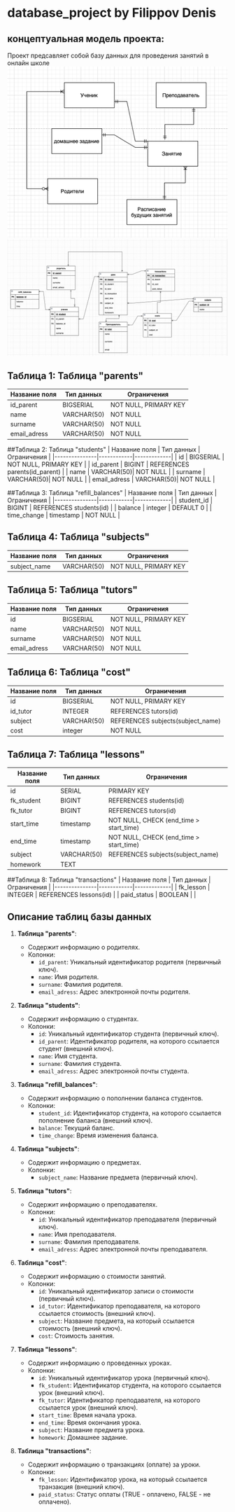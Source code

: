 # database_project by Filippov Denis

## концептуальная модель проекта:
Проект предсавляет собой базу данных для проведения занятий в онлайн школе
<img src="concept_model.png">
<img src="logic_model.png">


## Таблица 1: Таблица "parents"
| Название поля | Тип данных | Ограничения |
|---------------|------------|-------------|
| id_parent     | BIGSERIAL  | NOT NULL, PRIMARY KEY |
| name          | VARCHAR(50)| NOT NULL    |
| surname       | VARCHAR(50)| NOT NULL    |
| email_adress  | VARCHAR(50)| NOT NULL    |

##Таблица 2: Таблица "students"
| Название поля | Тип данных | Ограничения |
|---------------|------------|-------------|
| id            | BIGSERIAL  | NOT NULL, PRIMARY KEY |
| id_parent     | BIGINT     | REFERENCES parents(id_parent) |
| name          | VARCHAR(50)| NOT NULL    |
| surname       | VARCHAR(50)| NOT NULL    |
| email_adress  | VARCHAR(50)| NOT NULL    |

 ##Таблица 3: Таблица "refill_balances"
 | Название поля | Тип данных | Ограничения |
|---------------|------------|-------------|
| student_id    | BIGINT     | REFERENCES students(id) |
| balance       | integer    | DEFAULT 0   |
| time_change   | timestamp  | NOT NULL    |

## Таблица 4: Таблица "subjects"
| Название поля | Тип данных | Ограничения |
|---------------|------------|-------------|
| subject_name  | VARCHAR(50)| NOT NULL, PRIMARY KEY |
## Таблица 5: Таблица "tutors"
| Название поля | Тип данных | Ограничения |
|---------------|------------|-------------|
| id            | BIGSERIAL  | NOT NULL, PRIMARY KEY |
| name          | VARCHAR(50)| NOT NULL    |
| surname       | VARCHAR(50)| NOT NULL    |
| email_adress  | VARCHAR(50)| NOT NULL    |

## Таблица 6: Таблица "cost"
| Название поля | Тип данных | Ограничения |
|---------------|------------|-------------|
| id            | BIGSERIAL  | NOT NULL, PRIMARY KEY |
| id_tutor      | INTEGER    | REFERENCES tutors(id) |
| subject       | VARCHAR(50)| REFERENCES subjects(subject_name) |
| cost          | integer    | NOT NULL    |


## Таблица 7: Таблица "lessons"

| Название поля | Тип данных | Ограничения |
|---------------|------------|-------------|
| id            | SERIAL     | PRIMARY KEY |
| fk_student    | BIGINT     | REFERENCES students(id) |
| fk_tutor      | BIGINT     | REFERENCES tutors(id) |
| start_time    | timestamp  | NOT NULL, CHECK (end_time > start_time) |
| end_time      | timestamp  | NOT NULL, CHECK (end_time > start_time) |
| subject       | VARCHAR(50)| REFERENCES subjects(subject_name) |
| homework      | TEXT       |             |

##Таблица 8: Таблица "transactions"
| Название поля | Тип данных | Ограничения |
|---------------|------------|-------------|
| fk_lesson     | INTEGER    | REFERENCES lessons(id) |
| paid_status   | BOOLEAN    |             |



## Описание таблиц базы данных

1. **Таблица "parents"**:
   - Содержит информацию о родителях.
   - Колонки:
     - `id_parent`: Уникальный идентификатор родителя (первичный ключ).
     - `name`: Имя родителя.
     - `surname`: Фамилия родителя.
     - `email_adress`: Адрес электронной почты родителя.

2. **Таблица "students"**:
   - Содержит информацию о студентах.
   - Колонки:
     - `id`: Уникальный идентификатор студента (первичный ключ).
     - `id_parent`: Идентификатор родителя, на которого ссылается студент (внешний ключ).
     - `name`: Имя студента.
     - `surname`: Фамилия студента.
     - `email_adress`: Адрес электронной почты студента.

3. **Таблица "refill_balances"**:
   - Содержит информацию о пополнении баланса студентов.
   - Колонки:
     - `student_id`: Идентификатор студента, на которого ссылается пополнение баланса (внешний ключ).
     - `balance`: Текущий баланс.
     - `time_change`: Время изменения баланса.

4. **Таблица "subjects"**:
   - Содержит информацию о предметах.
   - Колонки:
     - `subject_name`: Название предмета (первичный ключ).

5. **Таблица "tutors"**:
   - Содержит информацию о преподавателях.
   - Колонки:
     - `id`: Уникальный идентификатор преподавателя (первичный ключ).
     - `name`: Имя преподавателя.
     - `surname`: Фамилия преподавателя.
     - `email_adress`: Адрес электронной почты преподавателя.

6. **Таблица "cost"**:
   - Содержит информацию о стоимости занятий.
   - Колонки:
     - `id`: Уникальный идентификатор записи о стоимости (первичный ключ).
     - `id_tutor`: Идентификатор преподавателя, на которого ссылается стоимость (внешний ключ).
     - `subject`: Название предмета, на который ссылается стоимость (внешний ключ).
     - `cost`: Стоимость занятия.

7. **Таблица "lessons"**:
   - Содержит информацию о проведенных уроках.
   - Колонки:
     - `id`: Уникальный идентификатор урока (первичный ключ).
     - `fk_student`: Идентификатор студента, на которого ссылается урок (внешний ключ).
     - `fk_tutor`: Идентификатор преподавателя, на которого ссылается урок (внешний ключ).
     - `start_time`: Время начала урока.
     - `end_time`: Время окончания урока.
     - `subject`: Название предмета урока.
     - `homework`: Домашнее задание.

8. **Таблица "transactions"**:
   - Содержит информацию о транзакциях (оплате) за уроки.
   - Колонки:
     - `fk_lesson`: Идентификатор урока, на который ссылается транзакция (внешний ключ).
     - `paid_status`: Статус оплаты (TRUE - оплачено, FALSE - не оплачено).

